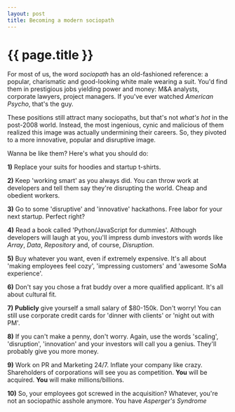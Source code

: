 ```yaml
---
layout: post
title: Becoming a modern sociopath
---
```


{{ page.title }}
================

For most of us, the word *sociopath* has an old-fashioned reference: a popular, charismatic and good-looking white male wearing a suit. You'd find them in prestigious jobs yielding power and money: M&A analysts, corporate lawyers, project managers. If you've ever watched *American Psycho*, that's the guy.

These positions still attract many sociopaths, but that's not *what's hot* in the post-2008 world. Instead, the most ingenious, cynic and malicious of them realized this image was actually undermining their careers. So, they pivoted to a more innovative, popular and disruptive image.

Wanna be like them? Here's what you should do:

**1)** Replace your suits for hoodies and startup t-shirts. 


**2)** Keep 'working smart' as you always did. You can throw work at developers and tell them say they're disrupting the world. Cheap and obedient workers.

**3)** Go to some 'disruptive' and 'innovative' hackathons. Free labor for your next startup. Perfect right?

**4)** Read a book called 'Python/JavaScript for dummies'. Although developers will laugh at you, you'll impress dumb investors with words like *Array*, *Data*, *Repository* and, of course, *Disruption*.

**5)** Buy whatever you want, even if extremely expensive. It's all about 'making employees feel cozy', 'impressing customers' and 'awesome SoMa experience'. 

**6)** Don't say you chose a frat buddy over a more qualified applicant. It's all about cultural fit.

**7)** **Publicly** give yourself a small salary of $80-150k. Don't worry! You can still use corporate credit cards for 'dinner with clients' or 'night out with PM'.

**8)** If you can't make a penny, don't worry. Again, use the words 'scaling', 'disruption', 'innovation' and your investors will call you a genius. They'll probably give you more money. 

**9)** Work on PR and Marketing 24/7. Inflate your company like crazy. Shareholders of corporations will see you as competition. **You** will be acquired. **You** will make millions/billions.

**10)** So, your employees got screwed in the acquisition? Whatever, you're not an sociopathic asshole anymore. You have *Asperger's Syndrome*
